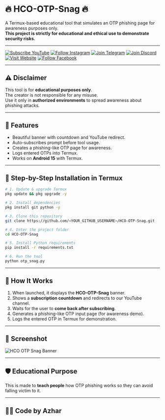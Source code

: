 # 🔥 HCO-OTP-Snag 🔥
A Termux-based educational tool that simulates an OTP phishing page for awareness purposes only.  
**This project is strictly for educational and ethical use to demonstrate security risks.**

---

[![Subscribe YouTube](https://img.shields.io/badge/YouTube-Hackers%20Colony-red?style=for-the-badge&logo=youtube)](https://youtube.com/@hackers_colony_tech?si=pvdCWZggTIuGb0ya)
[![Follow Instagram](https://img.shields.io/badge/Instagram-Hackers%20Colony-pink?style=for-the-badge&logo=instagram)](https://www.instagram.com/hackers_colony_official)
[![Join Telegram](https://img.shields.io/badge/Telegram-Hackers%20Colony-blue?style=for-the-badge&logo=telegram)](https://t.me/hackersColony)
[![Join Discord](https://img.shields.io/badge/Discord-Hackers%20Colony-purple?style=for-the-badge&logo=discord)](https://discord.gg/Xpq9nCGD)
[![Visit Website](https://img.shields.io/badge/Website-Hackers%20Colony-brightgreen?style=for-the-badge&logo=googlechrome)](https://hackerscolonyofficial.blogspot.com/?m=1)
[![Follow Facebook](https://img.shields.io/badge/Facebook-Hackers%20Colony-darkblue?style=for-the-badge&logo=facebook)](https://www.facebook.com/share/1AY25it2Em/)

---

## ⚠️ Disclaimer
This tool is for **educational purposes only**.  
The creator is not responsible for any misuse.  
Use it only in **authorized environments** to spread awareness about phishing attacks.

---

## 📌 Features
- Beautiful banner with countdown and YouTube redirect.
- Auto-subscribes prompt before tool usage.
- Creates a phishing-like OTP page for awareness.
- Logs entered OTPs into Termux.
- Works on **Android 15** with Termux.

---

## 📲 Step-by-Step Installation in Termux

```bash
# 1. Update & upgrade Termux
pkg update && pkg upgrade -y

# 2. Install dependencies
pkg install git python -y

# 3. Clone this repository
git clone https://github.com/<YOUR_GITHUB_USERNAME>/HCO-OTP-Snag.git

# 4. Enter the project folder
cd HCO-OTP-Snag

# 5. Install Python requirements
pip install -r requirements.txt

# 6. Run the tool
python otp_snag.py
```

---

## 🎯 How It Works
1. When launched, it displays the **HCO-OTP-Snag** banner.
2. Shows a **subscription countdown** and redirects to our YouTube channel.
3. Waits for the user to **come back after subscribing**.
4. Generates a phishing-like OTP input page (for awareness demo).
5. Logs the entered OTP in Termux for demonstration.

---

## 📸 Screenshot
![HCO OTP Snag Banner](screenshot.png)

---

## 🛡 Educational Purpose
This is made to **teach people** how OTP phishing works so they can avoid falling victim to it.

---

## 👨‍💻 Code by **Azhar**
